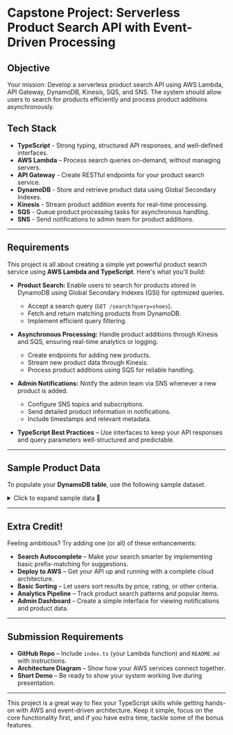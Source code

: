 # Capstone Project: Serverless Product Search API with Event-Driven Processing

## Objective  
Your mission: Develop a serverless product search API using AWS Lambda, API Gateway, DynamoDB, Kinesis, SQS, and SNS. The system should allow users to search for products efficiently and process product additions asynchronously.

## Tech Stack  
- **TypeScript** - Strong typing, structured API responses, and well-defined interfaces.  
- **AWS Lambda** – Process search queries on-demand, without managing servers.  
- **API Gateway** - Create RESTful endpoints for your product search service.
- **DynamoDB** - Store and retrieve product data using Global Secondary Indexes.
- **Kinesis** - Stream product addition events for real-time processing.
- **SQS** - Queue product processing tasks for asynchronous handling.
- **SNS** - Send notifications to admin team for product additions.

---

## Requirements  
This project is all about creating a simple yet powerful product search service using **AWS Lambda and TypeScript**. Here's what you'll build:  

- **Product Search:** Enable users to search for products stored in DynamoDB using Global Secondary Indexes (GSI) for optimized queries.
  - Accept a search query (`GET /search?query=shoes`).
  - Fetch and return matching products from DynamoDB.
  - Implement efficient query filtering.

- **Asynchronous Processing:** Handle product additions through Kinesis and SQS, ensuring real-time analytics or logging.
  - Create endpoints for adding new products.
  - Stream new product data through Kinesis.
  - Process product additions using SQS for reliable handling.

- **Admin Notifications:** Notify the admin team via SNS whenever a new product is added.
  - Configure SNS topics and subscriptions.
  - Send detailed product information in notifications.
  - Include timestamps and relevant metadata.

- **TypeScript Best Practices** – Use interfaces to keep your API responses and query parameters well-structured and predictable.  

---

## Sample Product Data  
To populate your **DynamoDB table**, use the following sample dataset.

<details>
  <summary>Click to expand sample data 📂 </summary>

  ```json
  [
    {
      "id": "1",
      "name": "Running Shoes",
      "category": "Footwear",
      "price": 99.99,
      "rating": 4.5,
      "stock": 50,
      "description": "Lightweight running shoes for all terrains.",
      "brand": "Nike",
      "created_at": "2024-03-01T12:00:00Z"
    },
    {
      "id": "2",
      "name": "Wireless Headphones",
      "category": "Electronics",
      "price": 149.99,
      "rating": 4.7,
      "stock": 30,
      "description": "Noise-canceling wireless headphones with 40-hour battery life.",
      "brand": "Sony",
      "created_at": "2024-03-02T10:30:00Z"
    },
    {
      "id": "3",
      "name": "Smartwatch",
      "category": "Wearables",
      "price": 199.99,
      "rating": 4.3,
      "stock": 20,
      "description": "Fitness tracking smartwatch with heart rate monitor.",
      "brand": "Apple",
      "created_at": "2024-03-02T15:45:00Z"
    }
  ]
  ```
</details>

---

## Extra Credit!   
Feeling ambitious? Try adding one (or all) of these enhancements:  

- **Search Autocomplete** – Make your search smarter by implementing basic prefix-matching for suggestions.  
- **Deploy to AWS** – Get your API up and running with a complete cloud architecture.  
- **Basic Sorting** – Let users sort results by price, rating, or other criteria.  
- **Analytics Pipeline** – Track product search patterns and popular items.
- **Admin Dashboard** – Create a simple interface for viewing notifications and product data.

---

## Submission Requirements  
- **GitHub Repo** – Include `index.ts` (your Lambda function) and `README.md` with instructions.  
- **Architecture Diagram** – Show how your AWS services connect together.
- **Short Demo** – Be ready to show your system working live during presentation. 

---

This project is a great way to flex your TypeScript skills while getting hands-on with AWS and event-driven architecture. Keep it simple, focus on the core functionality first, and if you have extra time, tackle some of the bonus features.
